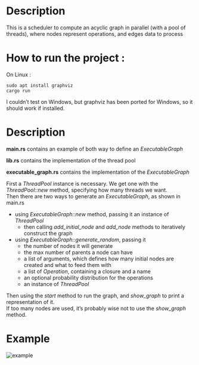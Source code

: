 # Description
This is a scheduler to compute an acyclic graph in parallel (with a pool of threads), where nodes represent operations, and edges data to process

# How to run the project : 
On Linux : 
```console 
sudo apt install graphviz 
cargo run
```
I couldn’t test on Windows, but graphviz has been ported for Windows, so it
should work if installed.  

# Description

**main.rs** contains an example of both way to define an *ExecutableGraph* 

**lib.rs** contains the implementation of the thread pool

**executable_graph.rs** contains the implementation of the *ExecutableGraph* 


First a *ThreadPool* instance is necessary. We get one with the *ThreadPool::new*
method, specifying how many threads we want.  
Then there are two ways to generate an *ExecutableGraph*, as shown in main.rs 
* using *ExecutableGraph::new* method, passing it an instance of *ThreadPool* 
    * then calling *add_initial_node* and *add_node* methods to iteratively construct the graph 
* using *ExecutableGraph::generate_random*, passing it 
    * the number of nodes it will generate 
    * the max number of parents a node can have 
    * a list of arguments, which defines how many initial nodes are created and what to feed them with 
    * a list of *Operation*, containing a closure and a name 
    * an optional probability distribution for the operations 
    * an instance of *ThreadPool* 

Then using the *start* method to run the graph, and *show_graph* to print a representation of it.  
If too many nodes are used, it’s probably wise not to use the *show_graph* method.

# Example
![example](https://github.com/drogeek/compute_acyclic_graph/blob/master/example.png)
